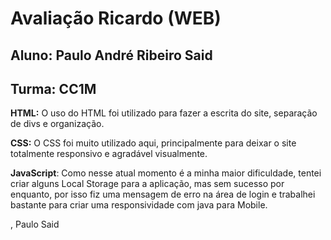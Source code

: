 # Avaliação Ricardo (WEB)
## Aluno: Paulo André Ribeiro Said
## Turma: CC1M

**HTML:** O uso do HTML foi utilizado para fazer a escrita do site, separação de divs e organização.

**CSS:** O CSS foi muito utilizado aqui, principalmente para deixar o site totalmente responsivo e agradável visualmente.

**JavaScript**: Como nesse atual momento é a minha maior dificuldade, tentei criar alguns Local Storage para a aplicação, mas sem sucesso por enquanto, por isso fiz uma mensagem de erro na área de login e trabalhei bastante para criar uma responsividade com java para Mobile.

, Paulo Said
